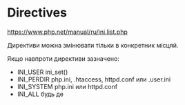 # Directives

https://www.php.net/manual/ru/ini.list.php

Директиви можна змінювати тільки в конкретник місцяй.

Якщо навпроти директиви зазначено:

- INI_USER      ini_set()
- INI_PERDIR    php.ini, .htaccess, httpd.conf или .user.ini
- INI_SYSTEM    php.ini или httpd.conf
- INI_ALL       будь де
